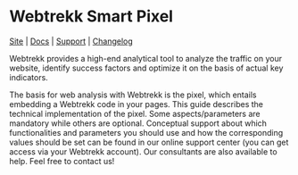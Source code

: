 # Webtrekk Smart Pixel

[Site](https://mapp.com) |
[Docs](https://documentation.mapp.com/latest/en/smart-pixel-15741230.html) |
[Support](https://github.com/Webtrekk/Webtrekk-Smart-Pixel/issues) |
[Changelog](./packages/core/CHANGELOG.md)

Webtrekk provides a high-end analytical tool to analyze the traffic on your website, identify success factors
and optimize it on the basis of actual key indicators.

The basis for web analysis with Webtrekk is the pixel, which entails embedding a Webtrekk code in your
pages. This guide describes the technical implementation of the pixel. Some aspects/parameters are
mandatory while others are optional. Conceptual support about which functionalities and parameters you
should use and how the corresponding values should be set can be found in our online support center (you
can get access via your Webtrekk account). Our consultants are also available to help. Feel free to contact
us!
